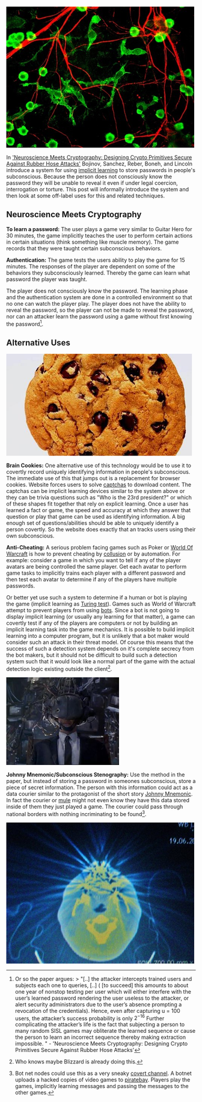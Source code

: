 ![neuro things](figs/tumblr_m8ko4khL0k1qf5p6p.jpg)

In ['Neuroscience Meets Cryptography: Designing Crypto Primitives Secure Against Rubber Hose Attacks'](http://bojinov.org/professional/usenixsec2012-rubberhose.pdf)  Bojinov, Sanchez, Reber,  Boneh, and Lincoln introduce a system for using [implicit learning](http://en.wikipedia.org/wiki/Implicit_learning) to store passwords in people's subconscious.
Because the person does not consciously know the password they will be unable to reveal it even if under legal coercion, interrogation or torture.
This post will informally introduce the system and then look at some off-label uses for this and related techniques.

## Neuroscience Meets Cryptography

**To learn a password:** The user plays a game very similar to Guitar Hero for 30 minutes, the game implicitly teaches the user to perform certain actions in certain situations (think something like muscle memory). The game records that they were taught certain subconscious behaviors.

**Authentication:** The game tests the users ability to play the game for 15 minutes. The responses of the player are dependent on some of the behaviors they subconsciously learned. 
Thereby the game can learn what password the player was taught.

The player does not consciously know the password. 
The learning phase and the authentication system are done in a controlled environment so that no one can watch the player play. 
The player does not have the ability to reveal the password, so the player can not be made to reveal the password, nor can an attacker learn the password using a game without first knowing the password[^1].

## Alternative Uses

![A big cookie](figs/tumblr_m8ko86ZTUZ1qf5p6p.jpg)

**Brain Cookies:** 
One alternative use of this technology would be to use it to covertly record uniquely identifying information in people's subconscious. 
The immediate use of this that jumps out is a replacement for browser cookies.
Website forces users to solve [captchas](http://en.wikipedia.org/wiki/CAPTCHA) to download content. 
The captchas can be implicit learning devices similar to the system above or they can be trivia questions such as "Who is the 23rd president?" or which of these shapes fit together that rely on explicit learning.
Once a user has learned a fact or game, the speed and accuracy at which they answer that question or play that game can be used as identifying information.
A big enough set of questions/abilities should be able to uniquely identify a person covertly.
So the website does exactly that an tracks users using their own subconscious.

**Anti-Cheating:**
A serious problem facing games such as Poker or [World Of Warcraft](http://en.wikipedia.org/wiki/World_of_Warcraft) is how to prevent cheating by [collusion](http://en.wikipedia.org/wiki/Collusion) or by automation.
For example: consider a game in which you want to tell if any of the player avatars are being controlled the same player. 
Get each avatar to perform game tasks to implicitly trains each player with a different password and then test each avatar to determine if any of the players have multiple passwords.

Or better yet use such a system to determine if a human or bot is playing the game (implicit learning as [Turing test](http://en.wikipedia.org/wiki/Turing_test)). 
Games such as World of Warcraft attempt to prevent players from using [bots](http://en.wikipedia.org/wiki/Glider_(bot)).
Since a bot is not going to display implicit learning (or usually any learning for that matter), a game can covertly test if any of the players are computers or not by building an implicit learning task into the game mechanics.
It is possible to build implicit learning into a computer program, but it is unlikely that a bot maker would consider such an attack in their threat model. Of course this means that the success of such a detection system depends on it's complete secrecy from the bot makers, but it should not be difficult to build such a detection system such that it would look like a normal part of the game with the actual detection logic existing outside the client[^2].

![Johnny Mnemonic](figs/tumblr_m8ko5htq5l1qf5p6p.jpg)

**Johnny Mnemonic/Subconscious Stenography:**
Use the method in the paper, but instead of storing a password in someones subconscious, store a piece of secret information. 
The person with this information could act as a data courier similar to the protagonist of the short story [Johnny Mnemonic](http://en.wikipedia.org/wiki/Johnny_Mnemonic). 
In fact the courier or [mule](http://en.wikipedia.org/wiki/Mule_(smuggling)) might not even know they have this data stored inside of them they just played a game.
The courier could pass through national borders with nothing incriminating to be found[^3].


[^1]: Or so the paper argues: 
&gt; "[..] the attacker intercepts trained users and subjects each one to queries, [..] ( [to succeed] this amounts to about one year of nonstop testing per user which will either interfere with the user’s learned password rendering the user useless to the attacker, or alert security administrators due to the user’s absence prompting a revocation of the credentials). Hence, even after capturing u = 100 users, the attacker’s success probability is only $2^{-16}$
Further complicating the attacker’s life is the fact that subjecting a person to many random SISL games may obliterate the learned sequence or cause the person to learn an incorrect sequence thereby making extraction impossible. " - 'Neuroscience Meets Cryptography: Designing Crypto Primitives Secure Against Rubber Hose Attacks'

[^2]: Who knows maybe Blizzard is already doing this.

[^3]: Bot net nodes could use this as a very sneaky [covert channel](http://en.wikipedia.org/wiki/Covert_channel). A botnet uploads a hacked copies of video games to [piratebay](http://thepiratebay.se/). Players play the games, implicitly learning messages and passing  the messages to the other games. 


![brains](figs/tumblr_m8ko95ZrIi1qf5p6p.jpg)